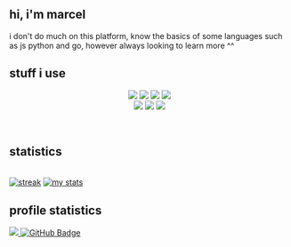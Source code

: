 ## hi, i'm marcel
i don't do much on this platform, know the basics of some languages such as js python and go, however always looking to learn more ^^

## stuff i use

<p align="center"> 
    <img src="https://img.shields.io/badge/Python-FFD43B?style=for-the-badge&logo=python&logoColor=blue">
    <img src="https://img.shields.io/badge/JavaScript-323330?style=for-the-badge&logo=javascript&logoColor=F7DF1E">
    <img src="https://img.shields.io/badge/TypeScript-007ACC?style=for-the-badge&logo=typescript&logoColor=white">
    <img src="https://img.shields.io/badge/lua-%232C2D72.svg?style=for-the-badge&logo=lua&logoColor=white")
    <img src="https://img.shields.io/badge/go-%2300ADD8.svg?style=for-the-badge&logo=go&logoColor=white">
    <br/>
    <img src="https://img.shields.io/badge/Express%20js-000000?style=for-the-badge&logo=express&logoColor=white">
    <img src="https://img.shields.io/badge/VSCode-0078D4?style=for-the-badge&logo=visual%20studio%20code&logoColor=white">
    <img src="https://img.shields.io/badge/NeoVim-%2357A143.svg?&style=for-the-badge&logo=neovim&logoColor=white">
</p>
<br/>

## statistics
  <br/>
    <a href="https://github.com/marcelpkg"><img alt="streak" src="https://github-readme-streak-stats.herokuapp.com/?user=marcelpkg&theme=nightowl&hide_border=true"></a>
    <a href="https://github.com/marcelpkg"><img alt="my stats" src="https://github-readme-stats.vercel.app/api?username=marcelpkg&show_icons=true&count_private=true&theme=nightowl&hide_border=true&bg_color=0D1117" /></a>
  <br/>


<!--  ## Connect with me:
<p align="left">

<a href = "https://www.linkedin.com/in/subham-raoniar/"><img src="https://img.icons8.com/fluent/48/000000/linkedin.png"/></a>
<a href = "https://twitter.com/subhamraoniar"><img src="https://img.icons8.com/fluent/48/000000/twitter.png"/></a>
<a href = "https://www.instagram.com/subhamraoniar/"><img src="https://img.icons8.com/fluent/48/000000/instagram-new.png"/></a>
<a href = "https://www.youtube.com/channel/UC-NXT1lYAOPa3lrgWXqvuHA"><img src="https://img.icons8.com/color/48/000000/youtube-play.png"/></a> -->

</p>

## profile statistics

<a href="https://github.com/Meghna-DAS/github-profile-views-counter">
    <img src="https://komarev.com/ghpvc/?username=marcelpkg">
</a>
<a href="https://github.com/marcelpkg?tab=followers"><img src="https://img.shields.io/github/followers/marcelpkg?label=Followers&style=social" alt="GitHub Badge"></a>
